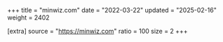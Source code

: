 +++
title = "minwiz.com"
date = "2022-03-22"
updated = "2025-02-16"
weight = 2402

[extra]
source = "https://minwiz.com"
ratio = 100
size = 2
+++
